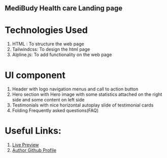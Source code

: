 ## MediBudy Health care Landing page 


# Technologies Used 
1. HTML : To structure the web page 
2. Tailwindcss: To design the html page
3. Alpline.js: To add functionality on the web page 

# UI component 
1. Header with logo navigation menus and call to action button 
2. Hero section with Hero image with some statistics attached on the right side and some content on left side 
3. Testimonials with nice horizontal autoplay slide of testimonial cards 
4. Folding Frequently asked questions(FAQ)

# Useful Links:

1. [Live Preview](https://prashant-kumar-321.github.io/MediBuddy/)
2. [Author Github Profile](https://prashant-kumar-321.github.io/)